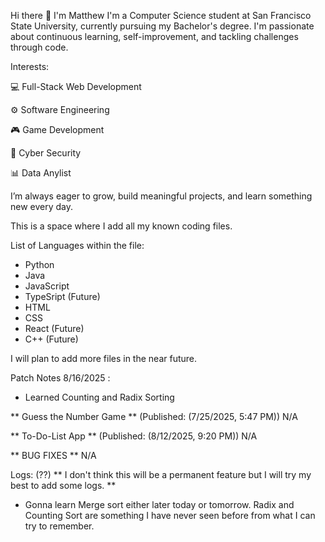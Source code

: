 Hi there 👋 I'm Matthew
I'm a Computer Science student at San Francisco State University, currently pursuing my Bachelor's degree. I'm passionate about continuous learning, self-improvement, and tackling challenges through code.

Interests:

💻 Full-Stack Web Development

⚙️ Software Engineering

🎮 Game Development

🔐 Cyber Security

📊 Data Anylist

I’m always eager to grow, build meaningful projects, and learn something new every day.

This is a space where I add all my known coding files. 

List of Languages within the file:

- Python
- Java
- JavaScript
- TypeSript (Future)
- HTML
- CSS
- React (Future)
- C++ (Future)

I will plan to add more files in the near future.

Patch Notes 8/16/2025 :
- Learned Counting and Radix Sorting

** Guess the Number Game ** (Published: (7/25/2025, 5:47 PM))
N/A

** To-Do-List App ** (Published: (8/12/2025, 9:20 PM))
N/A

** BUG FIXES **
N/A

Logs: (??)
** I don't think this will be a permanent feature but I will try my best to add some logs. **
- Gonna learn Merge sort either later today or tomorrow. Radix and Counting Sort are something I have never seen before from what I can try to remember.
